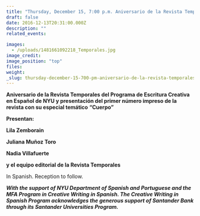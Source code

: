 ```yaml
---
title: "Thursday, December 15, 7:00 p.m. Aniversario de la Revista Temporales del Programa de Escritura Creativa en Español de NYU "
draft: false
date: 2016-12-13T20:31:00.000Z
description: ""
related_events:

images:
  - /uploads/1481661092218_Temporales.jpg
image_credit:
image_position: "top"
files:
weight:
_slug: thursday-december-15-700-pm-aniversario-de-la-revista-temporales-del-programa-de-escritura-creativa-en-español-de-nyu
---
```


**Aniversario de la Revista Temporales del Programa de Escritura Creativa en Español de NYU y presentación del primer número impreso de la revista con su especial temático** **“Cuerpo”**

**Presentan:**

**Lila Zemborain**

**Juliana Muñoz Toro**

**Nadia Villafuerte**

**y el equipo editorial de la Revista Temporales**

In Spanish. Reception to follow.

**_With the support of NYU Department of Spanish and Portuguese and the MFA Program in Creative Writing in Spanish. The Creative Writing in Spanish Program acknowledges the generous support of Santander Bank through its Santander Universities Program._**

